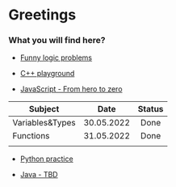 # Greetings

### What you will find here?
* [Funny logic problems](https://github.com/apopovicius/pg/tree/master/funny_problems)

* [C++ playground](https://github.com/apopovicius/pg/tree/master/cpp/Playground)

* [JavaScript - From hero to zero](https://github.com/apopovicius/pg/tree/master/javascript)

| Subject         |    Date       | Status   |
| --------------- | :-----------: | :------: |
| Variables&Types | 30.05.2022    | Done     |
| Functions       | 31.05.2022    | Done     |
| |     |   |

* [Python practice](https://github.com/apopovicius/pg/tree/master/python)

* [Java - TBD](https://github.com/apopovicius/pg/tree/master/java)
